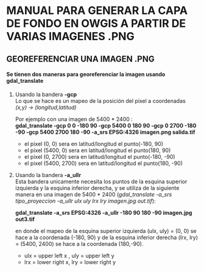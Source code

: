 # MANUAL PARA GENERAR LA CAPA DE FONDO EN OWGIS  A PARTIR DE VARIAS IMAGENES .PNG

## GEOREFERENCIAR UNA IMAGEN .PNG
#### Se tienen dos maneras para georeferenciar la imagen usando __gdal_translate__
1. Usando la bandera __-gcp__  
Lo que se hace es un mapeo de la posición del pixel a coordenadas _(x,y) -> (longitud,latitud)_

   Por ejemplo con una imagen de 5400 * 2400 :  
   __gdal_translate -gcp 0 0 -180 90 -gcp 5400 0 180 90 -gcp 0 2700 -180 -90 -gcp 5400 2700 180 -90 -a_srs EPSG:4326 imagen.png salida.tif__  
   * el pixel (0, 0)       sera en latitud/longitud el punto(-180, 90)
   * el pixel (5400, 0)    sera en latitud/longitud el punto(180, 90)
   * el pixel (0, 2700)    sera en latitud/longitud el punto(-180, -90)
   * el pixel (5400, 2700) sera en latitud/longitud el punto(180, -90)
2. Usando la bandera __-a_ullr__  
   Esta bandera unicamente necesita los puntos de la esquina superior izquierda y la esquina inferior derecha, y se utiliza de    la siguiente manera en una imagen de 5400 * 2400 (_gdal_translate -a_srs tipo_proyeccion -a_ullr ulx uly lrx lry imagen.jpg out.tif_):
   
   __gdal_translate -a_srs EPSG:4326 -a_ullr -180 90 180 -90 imagen.jpg out3.tif__
   
   en donde el mapeo de la esquina superior izquierda (ulx, uly) = (0, 0) se hace a la coordenada (-180, 90) y de la esquina      inferior derecha (lrx, lry) = (5400, 2400) se hace a la coordenada (180,-90).  
   * ulx = upper left x , uly = upper left y
   * lrx = lower right x, lry = lower right y


